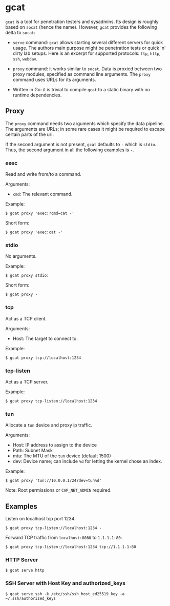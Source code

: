 # gcat

`gcat` is a tool for penetration testers and sysadmins.
Its design is roughly based on `socat` (hence the name).
However, `gcat` provides the following delta to `socat`:

- `serve` command: `gcat` allows starting several different servers for quick usage.
  The authors main purpose might be penetration tests or quick 'n' dirty lab setups.
  Here is an excerpt for supported protocols: `ftp`, `http`, `ssh`, `webdav`.

- `proxy` command: it works similar to `socat`. Data is proxied between two proxy modules, 
  specified as command line arguments. The `proxy` command uses URLs for its arguments.

- Written in Go: it is trivial to compile `gcat` to a static binary with no runtime dependencies.

## Proxy

The `proxy` command needs two arguments which specify the data pipeline.
The arguments are URLs; in some rare cases it might be required to escape certain parts of the url.

If the second argument is not present, `gcat` defaults to `-` which is `stdio`.
Thus, the second argument in all the following examples is `-`.

### exec

Read and write from/to a command.

Arguments:

* `cmd`: The relevant command.

Example:

```
$ gcat proxy 'exec:?cmd=cat -'
```

Short form:

```
$ gcat proxy 'exec:cat -'
```

### stdio

No arguments.

Example:

```
$ gcat proxy stdio:
```

Short form:

```
$ gcat proxy -
```

### tcp

Act as a TCP client.

Arguments:

* Host: The target to connect to.

Example:

```
$ gcat proxy tcp://localhost:1234
```

### tcp-listen 

Act as a TCP server.

Example:

```
$ gcat proxy tcp-listen://localhost:1234
```

### tun 

Allocate a `tun` device and proxy ip traffic.

Arguments:

- Host: IP address to assign to the device
- Path: Subnet Mask 
- mtu: The MTU of the `tun` device (default 1500) 
- dev: Device name; can include `%d` for letting the kernel chose an index.

Example:

```
$ gcat proxy 'tun://10.0.0.1/24?dev=tun%d'
```

Note: Root permissions or `CAP_NET_ADMIN` required.

## Examples

Listen on localhost tcp port 1234.

```
$ gcat proxy tcp-listen://localhost:1234 -
```

Forward TCP traffic from `localhost:8080` to `1.1.1.1:80`:

```
$ gcat proxy tcp-listen://localhost:1234 tcp://1.1.1.1:80
```

### HTTP Server

```
$ gcat serve http
```

### SSH Server with Host Key and authorized\_keys

```
$ gcat serve ssh -k /etc/ssh/ssh_host_ed25519_key -a ~/.ssh/authorized_keys
```
